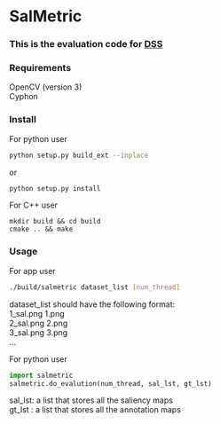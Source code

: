 # SalMetric

### This is the evaluation code for [DSS](https://github.com/Andrew-Qibin/DSS)

### Requirements   
OpenCV (version 3)   
Cyphon

### Install

For python user
```bash
python setup.py build_ext --inplace
```
or
```bash
python setup.py install
```

For C++ user
```cplusplus
mkdir build && cd build
cmake .. && make
```

### Usage

For app user
```bash
./build/salmetric dataset_list [num_thread]
```
dataset_list should have the following format:   
    1_sal.png 1.png   
    2_sal.png 2.png   
    3_sal.png 3.png   
         ...


For python user
```python
import salmetric
salmetric.do_evalution(num_thread, sal_lst, gt_lst)
```
sal_lst: a list that stores all the saliency maps   
gt_lst : a list that stores all the annotation maps
